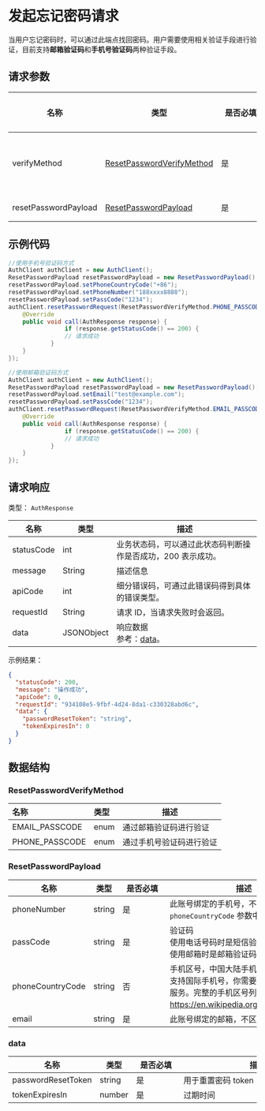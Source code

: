 # 发起忘记密码请求

<LastUpdated />

当用户忘记密码时，可以通过此端点找回密码。用户需要使用相关验证手段进行验证，目前支持**邮箱验证码**和**手机号验证码**两种验证手段。

## 请求参数

| 名称 | 类型 | <div style="width:80px">是否必填</div> | 默认值 | <div style="width:300px">描述</div> | <div style="width:200px"></div>示例值</div> |
| ---- | ---- | ---- | ---- | ---- | ---- |
| verifyMethod | <a href="#ResetPasswordVerifyMethod">ResetPasswordVerifyMethod</a> | 是 | - | 忘记密码请求使用的验证手段：<br>- `EMAIL_PASSCODE`: 通过邮箱验证码进行验证。<br>- `PHONE_PASSCODE`: 通过手机号证码进行验证 | `EMAIL_PASSCODE` |
| resetPasswordPayload | <a href="#ResetPasswordPayload">ResetPasswordPayload</a> | 是 | - | 使用手机号验证码验证的数据、使用邮箱验证码验证的数据 |  |


## 示例代码
```java
//使用手机号验证码方式
AuthClient authClient = new AuthClient();
ResetPasswordPayload resetPasswordPayload = new ResetPasswordPayload();
resetPasswordPayload.setPhoneCountryCode("+86");
resetPasswordPayload.setPhoneNumber("188xxxx8888");
resetPasswordPayload.setPassCode("1234");
authClient.resetPasswordRequest(ResetPasswordVerifyMethod.PHONE_PASSCODE, resetPasswordPayload, new AuthCallback() {
    @Override
    public void call(AuthResponse response) {
				if (response.getStatusCode() == 200) {
        		// 请求成功
    		}
    }
});

//使用邮箱验证码方式
AuthClient authClient = new AuthClient();
ResetPasswordPayload resetPasswordPayload = new ResetPasswordPayload();
resetPasswordPayload.setEmail("test@example.com");
resetPasswordPayload.setPassCode("1234");
authClient.resetPasswordRequest(ResetPasswordVerifyMethod.EMAIL_PASSCODE, resetPasswordPayload, new AuthCallback() {
    @Override
    public void call(AuthResponse response) {
				if (response.getStatusCode() == 200) {
        		// 请求成功
    		}
    }
});
```


## 请求响应

类型： `AuthResponse`

| 名称       | 类型       | 描述                                                         |
| ---------- | ---------- | ------------------------------------------------------------ |
| statusCode | int        | 业务状态码，可以通过此状态码判断操作是否成功，200 表示成功。 |
| message    | String     | 描述信息                                                     |
| apiCode    | int        | 细分错误码，可通过此错误码得到具体的错误类型。               |
| requestId  | String     | 请求 ID，当请求失败时会返回。                                |
| data       | JSONObject | 响应数据<br/>参考：<a href="#data">data</a>。                |



示例结果：

```json
{
  "statusCode": 200,
  "message": "操作成功",
  "apiCode": 0,
  "requestId": "934108e5-9fbf-4d24-8da1-c330328abd6c",
  "data": {
    "passwordResetToken": "string",
    "tokenExpiresIn": 0
  }
}
```

## 数据结构

### <a id="ResetPasswordVerifyMethod"></a> ResetPasswordVerifyMethod

| 名称           | 类型 | 描述                     |
| :------------- | :--- | ------------------------ |
| EMAIL_PASSCODE | enum | 通过邮箱验证码进行验证   |
| PHONE_PASSCODE | enum | 通过手机号验证码进行验证 |

### <a id="ResetPasswordPayload"></a> ResetPasswordPayload

| 名称 | 类型 | <div style="width:80px">是否必填</div> | <div style="width:300px">描述</div> | <div style="width:200px">示例值</div> |
| ---- |  ---- | ---- | ---- | ---- |
| phoneNumber | string | 是 | 此账号绑定的手机号，不带区号。如果是国外手机号，请在 `phoneCountryCode` 参数中指定区号。 |  `188xxxx8888` |
| passCode | string | 是 | 验证码<br>使用电话号码时是短信验证码<br/>使用邮箱时是邮箱验证码 |  `1234` |
| phoneCountryCode | string | 否 | 手机区号，中国大陆手机号可不填。Authing 短信服务暂不内置支持国际手机号，你需要在 Authing 控制台配置对应的国际短信服务。完整的手机区号列表可参阅 https://en.wikipedia.org/wiki/List_of_country_calling_codes。   |  `+86` |
| email | string | 是                                | 此账号绑定的邮箱，不区分大小写。                             | `test@example.com` |


### <a id="data"></a> data

| 名称 | 类型 | <div style="width:80px">是否必填</div> | <div style="width:300px">描述</div> | <div style="width:200px">示例值</div> |
| ---- |  ---- | ---- | ---- | ---- |
| passwordResetToken | string | 是 | 用于重置密码 token   |  |
| tokenExpiresIn | number | 是 | 过期时间   |  |

